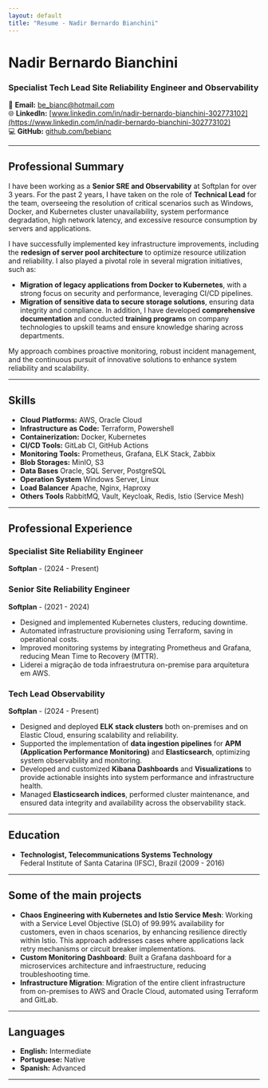 ```yaml
---
layout: default
title: "Resume - Nadir Bernardo Bianchini"
---
```


# **Nadir Bernardo Bianchini**
### **Specialist Tech Lead Site Reliability Engineer and Observability**

📧 **Email:** be_bianc@hotmail.com  
🌐 **LinkedIn:** [www.linkedin.com/in/nadir-bernardo-bianchini-302773102](https://www.linkedin.com/in/nadir-bernardo-bianchini-302773102)  
💻 **GitHub:** [github.com/bebianc](https://github.com/bebianc)  

---

## **Professional Summary**
I have been working as a **Senior SRE and Observability** at Softplan for over 3 years. For the past 2 years, I have taken on the role of **Technical Lead** for the team, overseeing the resolution of critical scenarios such as Windows, Docker, and Kubernetes cluster unavailability, system performance degradation, high network latency, and excessive resource consumption by servers and applications.

I have successfully implemented key infrastructure improvements, including the **redesign of server pool architecture** to optimize resource utilization and reliability. I also played a pivotal role in several migration initiatives, such as:

- **Migration of legacy applications from Docker to Kubernetes**, with a strong focus on security and performance, leveraging CI/CD pipelines.
- **Migration of sensitive data to secure storage solutions**, ensuring data integrity and compliance.
In addition, I have developed **comprehensive documentation** and conducted **training programs** on company technologies to upskill teams and ensure knowledge sharing across departments.

My approach combines proactive monitoring, robust incident management, and the continuous pursuit of innovative solutions to enhance system reliability and scalability.

---

## **Skills**
- **Cloud Platforms:** AWS, Oracle Cloud  
- **Infrastructure as Code:** Terraform, Powershell  
- **Containerization:** Docker, Kubernetes  
- **CI/CD Tools:** GitLab CI, GitHub Actions  
- **Monitoring Tools:** Prometheus, Grafana, ELK Stack, Zabbix    
- **Blob Storages:** MinIO, S3  
- **Data Bases** Oracle, SQL Server, PostgreSQL
- **Operation System** Windows Server, Linux
- **Load Balancer** Apache, Nginx, Haproxy
- **Others Tools** RabbitMQ, Vault, Keycloak, Redis, Istio (Service Mesh)
---

## **Professional Experience**

### **Specialist Site Reliability Engineer**  
**Softplan** - (2024 - Present)
### **Senior Site Reliability Engineer**  
**Softplan** - (2021 - 2024)  
- Designed and implemented Kubernetes clusters, reducing downtime.  
- Automated infrastructure provisioning using Terraform, saving in operational costs.  
- Improved monitoring systems by integrating Prometheus and Grafana, reducing Mean Time to Recovery (MTTR).  
- Liderei a migração de toda infraestrutura on-premise para arquitetura em AWS.  

### **Tech Lead Observability**
**Softplan** -  (2024 - Present)
- Designed and deployed **ELK stack clusters** both on-premises and on Elastic Cloud, ensuring scalability and reliability.
- Supported the implementation of **data ingestion pipelines** for **APM (Application Performance Monitoring)** and **Elasticsearch**, optimizing system observability and monitoring.
- Developed and customized **Kibana Dashboards** and **Visualizations** to provide actionable insights into system performance and infrastructure health.
- Managed **Elasticsearch indices**, performed cluster maintenance, and ensured data integrity and availability across the observability stack.

---

## **Education**
- **Technologist, Telecommunications Systems Technology**  
  Federal Institute of Santa Catarina (IFSC), Brazil (2009 - 2016)
---

## **Some of the main projects**
- **Chaos Engineering with Kubernetes and Istio Service Mesh**: Working with a Service Level Objective (SLO) of 99.99% availability for customers, even in chaos scenarios, by enhancing resilience directly within Istio. This approach addresses cases where applications lack retry mechanisms or circuit breaker implementations.
- **Custom Monitoring Dashboard**: Built a Grafana dashboard for a microservices architecture and infraestructure, reducing troubleshooting time.  
- **Infrastructure Migration**: Migration of the entire client infrastructure from on-premises to AWS and Oracle Cloud, automated using Terraform and GitLab.

---

## **Languages**
- **English:** Intermediate  
- **Portuguese:** Native  
- **Spanish:** Advanced  

---

